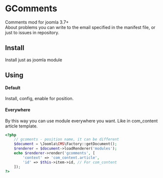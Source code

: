 # GComments
Comments mod for joomla 3.7+  
About problems you can write to the email specified in the manifest file, or just to issues in repository.
## Install
Install just as joomla module
## Using
#### Default
Install, config, enable for position.
#### Everywhere
By this way you can use module everywhere you want. Like in com_content article template.
```php
<?php
    // gcoments - position name, it can be different
    $document = \Joomla\CMS\Factory::getDocument();
    $renderer = $document->loadRenderer('modules');
    echo $renderer->render('gcomments', [
        'context' => 'com_content.article',
        'id' => $this->item->id, // For com_content
    ]);
?>
```
